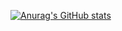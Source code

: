 [![Anurag's GitHub stats](https://github-readme-stats.vercel.app/api?username=junjaee&show_icons=true&hide=)](https://github.com/anuraghazra/github-readme-stats)
